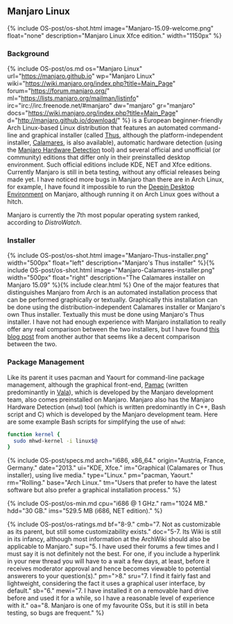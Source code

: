 ## Manjaro Linux
{% include OS-post/os-shot.html image="Manjaro-15.09-welcome.png" float="none" description="Manjaro Linux Xfce edition." width="1150px" %}

### Background
{% include OS-post/os.md os="Manjaro Linux" url="https://manjaro.github.io" wp="Manjaro Linux" wiki="https://wiki.manjaro.org/index.php?title=Main_Page" forum="https://forum.manjaro.org/" ml="https://lists.manjaro.org/mailman/listinfo" irc="irc://irc.freenode.net/#manjaro" dw="manjaro" gr="manjaro" docs="https://wiki.manjaro.org/index.php?title=Main_Page" d="http://manjaro.github.io/download/" %} is a European beginner-friendly Arch Linux-based Linux distribution that features an automated command-line and graphical installer (called [Thus](https://github.com/manjaro/thus), although the platform-independent installer, [Calamares](https://calamares.io), is also available), automatic hardware detection (using the [Manjaro Hardware Detection](https://wiki.manjaro.org/index.php?title=Manjaro_Hardware_Detection) tool) and several official and unofficial (or community) editions that differ only in their preinstalled desktop environment. Such official editions include KDE, NET and Xfce editions. Currently Manjaro is still in beta testing, without any official releases being made yet. I have noticed more bugs in Manjaro than there are in Arch Linux, for example, I have found it impossible to run the [Deepin Desktop Environment](https://github.com/fasheng/arch-deepin/issues/92) on Manjaro, although running it on Arch Linux goes without a hitch.

Manjaro is currently the 7th most popular operating system ranked, according to *DistroWatch*.

### Installer
{% include OS-post/os-shot.html image="Manjaro-Thus-installer.png" width="500px" float="left" description="Manjaro's Thus installer" %}{% include OS-post/os-shot.html image="Manjaro-Calamares-installer.png" width="500px" float="right" description="The Calamares installer on Manjaro 15.09" %}{% include clear.html %}
One of the major features that distinguishes Manjaro from Arch is an automated installation process that can be performed graphically or textually. Graphically this installation can be done using the distribution-independent Calamares installer or Manjaro's own Thus installer. Textually this must be done using Manjaro's Thus installer. I have not had enough experience with Manjaro installation to really offer any real comparison between the two installers, but I have found [this blog post](http://www.zdnet.com/article/thus-versus-calamares-comparing-manjaro-15-09-installers/) from another author that seems like a decent comparison between the two.

### Package Management
Like its parent it uses pacman and Yaourt for command-line package management, although the graphical front-end, [Pamac](https://github.com/manjaro/pamac) (written predominantly in [Vala](https://en.wikipedia.org/wiki/Vala_(programming_language))), which is developed by the Manjaro development team, also comes preinstalled on Manjaro. Manjaro also has the Manjaro Hardware Detection (`mhwd`) tool (which is written predominantly in C++, Bash script and C) which is developed by the Manjaro development team. Here are some example Bash scripts for simplifying the use of `mhwd`:
```bash
function kernel {
  sudo mhwd-kernel -i linux$@
}
```

{% include OS-post/specs.md arch="i686, x86_64." origin="Austria, France, Germany." date="2013." ui="KDE, Xfce." im="Graphical (Calamares or Thus installer), using live media." type="Linux." pm="pacman, Yaourt." rm="Rolling." base="Arch Linux." tm="Users that prefer to have the latest software but also prefer a graphical installation process." %}

{% include OS-post/os-min.md cpu="i686 @ 1 GHz." ram="1024 MB." hdd="30 GB." ims="529.5 MB (i686, NET edition)." %}

{% include OS-post/os-ratings.md bf="8-9." cmb="7. Not as customizable as its parent, but still some customizability exists." doc="5-7. Its Wiki is still in its infancy, although most information at the ArchWiki should also be applicable to Manjaro." sup="5. I have used their forums a few times and I must say it is not definitely not the best. For one, if you include a hyperlink in your new thread you will have to a wait a few days, at least, before it receives moderator approval and hence becomes viewable to potential answerers to your question(s)." pm=">8." sru="7. I find it fairly fast and lightweight, considering the fact it uses a graphical user interface, by default." sb="6." mewi="7. I have installed it on a removable hard drive before and used it for a while, so I have a reasonable level of experience with it." oa="8. Manjaro is one of my favourite OSs, but it is still in beta testing, so bugs are frequent." %}
